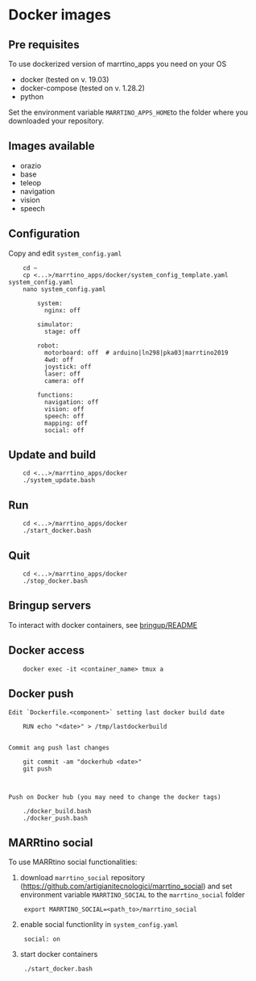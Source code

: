 # Docker images

## Pre requisites

To use dockerized version of marrtino_apps you need on your OS

* docker (tested on v. 19.03)
* docker-compose (tested on v. 1.28.2)
* python

Set the environment variable `MARRTINO_APPS_HOME`to the folder where you downloaded your repository.

## Images available

* orazio
* base
* teleop
* navigation
* vision
* speech

## Configuration

Copy and edit `system_config.yaml`

        cd ~
        cp <...>/marrtino_apps/docker/system_config_template.yaml system_config.yaml
        nano system_config.yaml

            system:
              nginx: off

            simulator:
              stage: off

            robot:
              motorboard: off  # arduino|ln298|pka03|marrtino2019
              4wd: off
              joystick: off
              laser: off
              camera: off

            functions:
              navigation: off
              vision: off
              speech: off
              mapping: off
              social: off



## Update and build

        cd <...>/marrtino_apps/docker
        ./system_update.bash

## Run

        cd <...>/marrtino_apps/docker
        ./start_docker.bash

## Quit

        cd <...>/marrtino_apps/docker
        ./stop_docker.bash


## Bringup servers

To interact with docker containers, see 
[bringup/README](https://bitbucket.org/iocchi/marrtino_apps/src/master/bringup/README.md)

## Docker access

        docker exec -it <container_name> tmux a

## Docker push

    Edit `Dockerfile.<component>` setting last docker build date

        RUN echo "<date>" > /tmp/lastdockerbuild


    Commit ang push last changes

        git commit -am "dockerhub <date>"
        git push



    Push on Docker hub (you may need to change the docker tags)

        ./docker_build.bash
        ./docker_push.bash


## MARRtino social

To use MARRtino social functionalities:

1) download  ```marrtino_social``` repository (https://github.com/artigianitecnologici/marrtino_social) and set environment variable ```MARRTINO_SOCIAL``` to the ```marrtino_social``` folder

        export MARRTINO_SOCIAL=<path_to>/marrtino_social


2) enable social functionlity in ```system_config.yaml```

        social: on

3) start docker containers

        ./start_docker.bash

